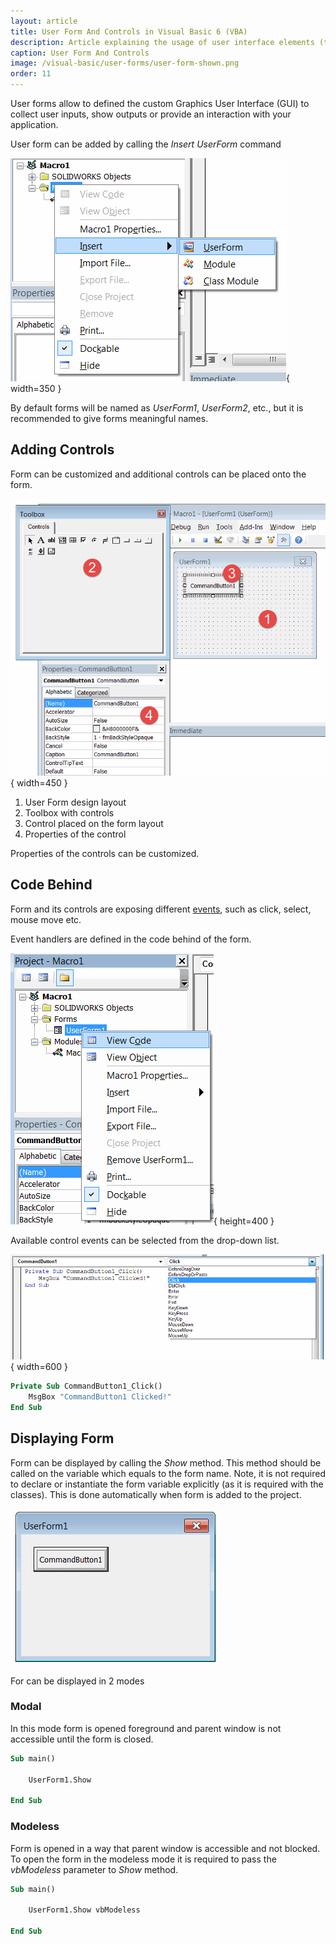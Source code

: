 ```yaml
---
layout: article
title: User Form And Controls in Visual Basic 6 (VBA)
description: Article explaining the usage of user interface elements (text box, combo box, list etc.) and forms in Visual Basic 6 (VBA)
caption: User Form And Controls
image: /visual-basic/user-forms/user-form-shown.png
order: 11
---
```

User forms allow to defined the custom Graphics User Interface (GUI) to collect user inputs, show outputs or provide an interaction with your application.

User form can be added by calling the *Insert UserForm* command

![Insert User Form](insert-user-form.png){ width=350 }

By default forms will be named as *UserForm1*, *UserForm2*, etc., but it is recommended to give forms meaningful names.

## Adding Controls

Form can be customized and additional controls can be placed onto the form.

![Layout of the user form](user-form-layout.png){ width=450 }

1. User Form design layout
1. Toolbox with controls
1. Control placed on the form layout
1. Properties of the control

Properties of the controls can be customized.

## Code Behind

Form and its controls are exposing different [events](/visual-basic/events/), such as click, select, mouse move etc.

Event handlers are defined in the code behind of the form.

![View Code command of User Form](view-code-menu-command.png){ height=400 }

Available control events can be selected from the drop-down list.

![Control events](windows-form-code-behind.png){ width=600 }

~~~vb
Private Sub CommandButton1_Click()
    MsgBox "CommandButton1 Clicked!"
End Sub
~~~

## Displaying Form

Form can be displayed by calling the *Show* method. This method should be called on the variable which equals to the form name. Note, it is not required to declare or instantiate the form variable explicitly (as it is required with the classes). This is done automatically when form is added to the project.

![User Form](user-form-shown.png)

For can be displayed in 2 modes

### Modal

In this mode form is opened foreground and parent window is not accessible until the form is closed.

~~~vb
Sub main()

    UserForm1.Show

End Sub
~~~

### Modeless

Form is opened in a way that parent window is accessible and not blocked. To open the form in the modeless mode it is required to pass the *vbModeless* parameter to *Show* method.

~~~vb
Sub main()

    UserForm1.Show vbModeless

End Sub
~~~

